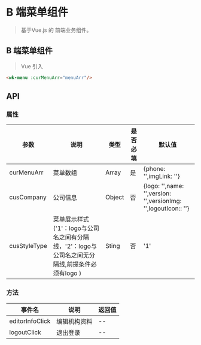 # B 端菜单组件
> 基于Vue.js 的 前端业务组件。

## B 端菜单组件
> Vue 引入

<wk-menu :curMenuArr="menuArr"/>

```` html
<wk-menu :curMenuArr="menuArr"/>
````

## API

### 属性

|参数|说明|类型|是否必填|默认值|
|---|----|---|-------|-----|
|curMenuArr|菜单数组|Array|是|{phone: \'\',imgLink: \'\'}|
|cusCompany|公司信息|Object|否|{logo: \'\',name: \'\',version: \'\',versionImg: \'\',logoutIcon:: \'\'}|
|cusStyleType|菜单展示样式('1'：logo与公司名之间有分隔线，'2'：logo与公司名之间无分隔线,前提条件必须有logo )|Sting|否|'1'|

### 方法

|事件名|说明|返回值|
|---|------|-----|
|editorInfoClick|编辑机构资料|--|
|logoutClick|退出登录|--|

<script>
import WkMenu from './Menu';

export default {
  data() {
    return {
      menuArr:[
        {
          name:'应用管理',
          icon:'https://timgsa.baidu.com/timg?image&quality=80&size=b9999_10000&sec=1589198111077&di=3b683f0dfccfa94df2edbd2b4d3d4d77&imgtype=0&src=http%3A%2F%2Fa2.att.hudong.com%2F36%2F48%2F19300001357258133412489354717.jpg',
          id:1,
          url:'http://www.baidu.com'
        },
         {
           name:'数据管理',
            icon:'https://timgsa.baidu.com/timg?image&quality=80&size=b9999_10000&sec=1589198111077&di=3b683f0dfccfa94df2edbd2b4d3d4d77&imgtype=0&src=http%3A%2F%2Fa2.att.hudong.com%2F36%2F48%2F19300001357258133412489354717.jpg',
           id:2,

            menuPermissionDTOList:[
                          {
                           name: "数据列表",
                           parentId: 1,
                           id:9,
                           icon:'https://timgsa.baidu.com/timg?image&quality=80&size=b9999_10000&sec=1589198111077&di=3b683f0dfccfa94df2edbd2b4d3d4d77&imgtype=0&src=http%3A%2F%2Fa2.att.hudong.com%2F36%2F48%2F19300001357258133412489354717.jpg',
                           url:'http://152.136.69.11/course.html#/',
                          },
                          {
                              name: "添加数据",
                              parentId: 1,
                              id:11,
                                                                                  icon:'https://timgsa.baidu.com/timg?image&quality=80&size=b9999_10000&sec=1589198111077&di=3b683f0dfccfa94df2edbd2b4d3d4d77&imgtype=0&src=http%3A%2F%2Fa2.att.hudong.com%2F36%2F48%2F19300001357258133412489354717.jpg',
                             url:'http://152.136.69.11/marketing.html#/',
                          }
                      ]
         },
          {
            name:'教务管理',
             icon:'https://timgsa.baidu.com/timg?image&quality=80&size=b9999_10000&sec=1589198111077&di=3b683f0dfccfa94df2edbd2b4d3d4d77&imgtype=0&src=http%3A%2F%2Fa2.att.hudong.com%2F36%2F48%2F19300001357258133412489354717.jpg',
             id:13,
              url:'',
               menuPermissionDTOList:[
                            {
                             name: "下线课管理",
                             parentId: 13,
                             id:18,
                             icon:'https://timgsa.baidu.com/timg?image&quality=80&size=b9999_10000&sec=1589198111077&di=3b683f0dfccfa94df2edbd2b4d3d4d77&imgtype=0&src=http%3A%2F%2Fa2.att.hudong.com%2F36%2F48%2F19300001357258133412489354717.jpg',
                              url:'',
                            },
                             {
                               name: "直播课管理",                                                                        parentId: 11,                                                                             id:10,
                                                                                        icon:'https://timgsa.baidu.com/timg?image&quality=80&size=b9999_10000&sec=1589198111077&di=3b683f0dfccfa94df2edbd2b4d3d4d77&imgtype=0&src=http%3A%2F%2Fa2.att.hudong.com%2F36%2F48%2F19300001357258133412489354717.jpg',
                                                                                                                         url:'',
                             },
                               {
                             name: "下线课管理",
                             parentId: 13,
                             id:8,
                             icon:'https://timgsa.baidu.com/timg?image&quality=80&size=b9999_10000&sec=1589198111077&di=3b683f0dfccfa94df2edbd2b4d3d4d77&imgtype=0&src=http%3A%2F%2Fa2.att.hudong.com%2F36%2F48%2F19300001357258133412489354717.jpg',
                              url:'',
                            },
                             {
                               name: "直播课管理",                                                                        parentId: 13,                                                                             id:110,
                                                                                        icon:'https://timgsa.baidu.com/timg?image&quality=80&size=b9999_10000&sec=1589198111077&di=3b683f0dfccfa94df2edbd2b4d3d4d77&imgtype=0&src=http%3A%2F%2Fa2.att.hudong.com%2F36%2F48%2F19300001357258133412489354717.jpg',
                                                                                                                         url:'',
                             },
                               {
                             name: "下线课管理",
                             parentId: 13,
                             id:118,
                             icon:'https://timgsa.baidu.com/timg?image&quality=80&size=b9999_10000&sec=1589198111077&di=3b683f0dfccfa94df2edbd2b4d3d4d77&imgtype=0&src=http%3A%2F%2Fa2.att.hudong.com%2F36%2F48%2F19300001357258133412489354717.jpg',
                              url:'',
                            },
                             {
                               name: "直播课管理",                                                                        parentId: 13,                                                                             id:1110,
                                                                                        icon:'https://timgsa.baidu.com/timg?image&quality=80&size=b9999_10000&sec=1589198111077&di=3b683f0dfccfa94df2edbd2b4d3d4d77&imgtype=0&src=http%3A%2F%2Fa2.att.hudong.com%2F36%2F48%2F19300001357258133412489354717.jpg',
                                                                                                                         url:'',
                             },
                               {
                             name: "下线课管理",
                             parentId: 13,
                             id:11118,
                             icon:'https://timgsa.baidu.com/timg?image&quality=80&size=b9999_10000&sec=1589198111077&di=3b683f0dfccfa94df2edbd2b4d3d4d77&imgtype=0&src=http%3A%2F%2Fa2.att.hudong.com%2F36%2F48%2F19300001357258133412489354717.jpg',
                              url:'',
                            },
                             {
                               name: "直播课管理",                                                                        parentId: 13,                                                                             id:110,
                                                                                        icon:'https://timgsa.baidu.com/timg?image&quality=80&size=b9999_10000&sec=1589198111077&di=3b683f0dfccfa94df2edbd2b4d3d4d77&imgtype=0&src=http%3A%2F%2Fa2.att.hudong.com%2F36%2F48%2F19300001357258133412489354717.jpg',
                                                                                                                         url:'',
                             },
                               {
                             name: "下线课管理",
                             parentId: 13,
                             id:118,
                             icon:'https://timgsa.baidu.com/timg?image&quality=80&size=b9999_10000&sec=1589198111077&di=3b683f0dfccfa94df2edbd2b4d3d4d77&imgtype=0&src=http%3A%2F%2Fa2.att.hudong.com%2F36%2F48%2F19300001357258133412489354717.jpg',
                              url:'',
                            },
                             {
                               name: "直播课管理",                                                                        parentId: 13,                                                                             id:23,
                                                                                        icon:'https://timgsa.baidu.com/timg?image&quality=80&size=b9999_10000&sec=1589198111077&di=3b683f0dfccfa94df2edbd2b4d3d4d77&imgtype=0&src=http%3A%2F%2Fa2.att.hudong.com%2F36%2F48%2F19300001357258133412489354717.jpg',
                                                                                                                         url:'',
                             }
                        ]
          },
      ],
    };
  },
  beforeCreate() {

  },
  components: {
    WkMenu,
  },
}
</script>
<style lang="less" scope>
@import 'assets/style/menu.less';
</style>
